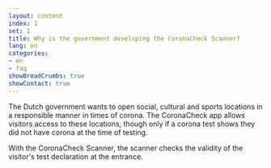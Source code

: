 ```yaml
---
layout: content
index: 1
set: 1
title: Why is the government developing the CoronaCheck Scanner?
lang: en
categories:
- en
- faq
showBreadCrumbs: true
showContact: true
---
```

The Dutch government wants to open social, cultural and sports locations in a responsible manner in times of corona. The CoronaCheck app allows visitors access to these locations, though only if a corona test shows they did not have corona at the time of testing. 

With the CoronaCheck Scanner, the scanner checks the validity of the visitor's test declaration at the entrance.
